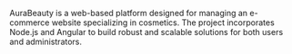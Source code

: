 AuraBeauty is a web-based platform designed for managing an e-commerce website specializing in cosmetics. The project incorporates Node.js and Angular to build robust and scalable solutions for both users and administrators.
